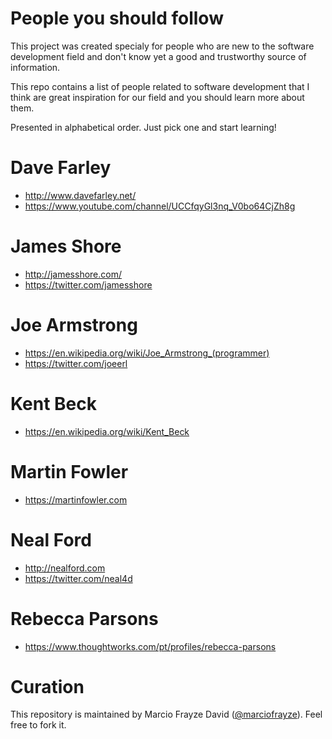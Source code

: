 # People you should follow

This project was created specialy for people who are new to the software development field and don't know yet a good and trustworthy source of information.

This repo contains a list of people related to software development that I think are great inspiration for our field and you should learn more about them.

Presented in alphabetical order. Just pick one and start learning!

# Dave Farley
- http://www.davefarley.net/
- https://www.youtube.com/channel/UCCfqyGl3nq_V0bo64CjZh8g

# James Shore
- http://jamesshore.com/
- https://twitter.com/jamesshore

# Joe Armstrong
- https://en.wikipedia.org/wiki/Joe_Armstrong_(programmer)
- https://twitter.com/joeerl

# Kent Beck
- https://en.wikipedia.org/wiki/Kent_Beck

# Martin Fowler
- https://martinfowler.com

# Neal Ford 
- http://nealford.com
- https://twitter.com/neal4d

# Rebecca Parsons
- https://www.thoughtworks.com/pt/profiles/rebecca-parsons

# Curation

This repository is maintained by Marcio Frayze David ([@marciofrayze](https://twitter.com/marciofrayze)). Feel free to fork it.
